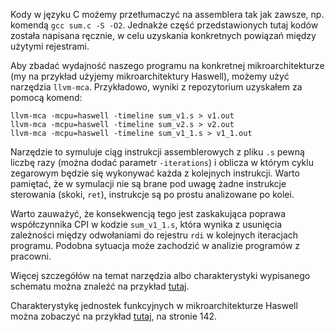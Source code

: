 Kody w języku C możemy przetłumaczyć na assemblera tak jak zawsze, np. komendą `gcc sum.c -S -O2`.
Jednakże część przedstawionych tutaj kodów została napisana ręcznie, w celu uzyskania konkretnych powiązań między użytymi rejestrami.

Aby zbadać wydajność naszego programu na konkretnej mikroarchitekturze (my na przykład użyjemy mikroarchitektury Haswell), możemy użyć narzędzia `llvm-mca`. 
Przykładowo, wyniki z repozytorium uzyskałem za pomocą komend:
```
llvm-mca -mcpu=haswell -timeline sum_v1.s > v1.out
llvm-mca -mcpu=haswell -timeline sum_v2.s > v2.out
llvm-mca -mcpu=haswell -timeline sum_v1_1.s > v1_1.out
```

Narzędzie to symuluje ciąg instrukcji assemblerowych z pliku `.s` pewną liczbę razy (można dodać parametr `-iterations`)  i oblicza w którym cyklu zegarowym będzie się wykonywać każda z kolejnych instrukcji.
Warto pamiętać, że w symulacji nie są brane pod uwagę żadne instrukcje sterowania (skoki, `ret`), instrukcje są po prostu analizowane po kolei.

Warto zauważyć, że konsekwencją tego jest zaskakująca poprawa współczynnika CPI w kodzie `sum_v1_1.s`, która wynika z usunięcia zależności między odwołaniami do rejestru `rdi` w kolejnych iteracjach programu. Podobna sytuacja może zachodzić w analizie programów z pracowni.

Więcej szczegółów na temat narzędzia albo charakterystyki wypisanego schematu można znaleźć na przykład [tutaj](https://llvm.org/docs/CommandGuide/llvm-mca.html).

Charakterystykę jednostek funkcyjnych w mikroarchitekturze Haswell można zobaczyć na przykład [tutaj](https://www.agner.org/optimize/microarchitecture.pdf), na stronie 142.
